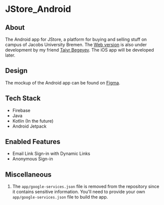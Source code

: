# JStore_Android

## About

The Android app for JStore, a platform for buying and selling stuff on campus
of Jacobs University Bremen. The [Web version](jstore.xyz) is also under development by
my friend [Taiyr Begeyev](https://github.com/taiyrbegeyev). The iOS app 
will be developed later.

## Design

The mockup of the Android app can be found on [Figma](https://www.figma.com/file/u1rvftO0KvVqqFpn2mYC1P/Android?node-id=0%3A1).

## Tech Stack

* Firebase
* Java
* Kotlin (In the future)
* Android Jetpack

## Enabled Features

* Email Link Sign-in with Dynamic Links
* Anonymous Sign-in

## Miscellaneous

1. The `app/google-services.json` file is removed from the repository since it contains sensitive information. You'll need to provide your own `app/google-services.json` file to build the app.

